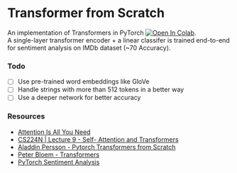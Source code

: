 # Transformer from Scratch

An implementation of Transformers in PyTorch [![Open In Colab](https://colab.research.google.com/assets/colab-badge.svg)](https://colab.research.google.com/drive/1AgLOnXB7E8V7MoZMHMhcpsDba4mJkURg#scrollTo=iQTSI_VANdHq).
<br>
A single-layer transformer encoder + a linear classifer is trained end-to-end for sentiment analysis on IMDb dataset (~70 Accuracy).<br>

### Todo
- [ ] Use pre-trained word embeddings like GloVe
- [ ] Handle strings with more than 512 tokens in a better way
- [ ] Use a deeper network for better accuracy

### Resources
- [Attention Is All You Need](https://arxiv.org/abs/1706.03762)
- [CS224N | Lecture 9 - Self- Attention and Transformers](https://www.youtube.com/watch?v=ptuGllU5SQQ&list=PLoROMvodv4rOSH4v6133s9LFPRHjEmbmJ&index=9)
- [Aladdin Persson - Pytorch Transformers from Scratch](https://www.youtube.com/watch?v=U0s0f995w14)
- [Peter Bloem - Transformers](http://peterbloem.nl/blog/transformers)
- [PyTorch Sentiment Analysis](https://github.com/bentrevett/pytorch-sentiment-analysis)
